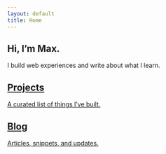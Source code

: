 ```yaml
---
layout: default
title: Home
---
```

<section class="space-y-10">
  <div class="flex items-center gap-6">
    <div class="size-16 rounded-full bg-gradient-to-tr from-primary to-muted"></div>
    <div>
      <h1 class="text-3xl font-semibold tracking-tight">Hi, I’m Max.</h1>
      <p class="text-muted-foreground">I build web experiences and write about what I learn.</p>
    </div>
  </div>

  <div class="grid gap-6 sm:grid-cols-2">
    <a href="{{ '/projects/' | relative_url }}" class="block rounded-lg border border-border p-5 hover:bg-accent">
      <h2 class="font-medium">Projects</h2>
      <p class="text-sm text-muted-foreground">A curated list of things I’ve built.</p>
    </a>
    <a href="{{ '/blog/' | relative_url }}" class="block rounded-lg border border-border p-5 hover:bg-accent">
      <h2 class="font-medium">Blog</h2>
      <p class="text-sm text-muted-foreground">Articles, snippets, and updates.</p>
    </a>
  </div>
</section>
